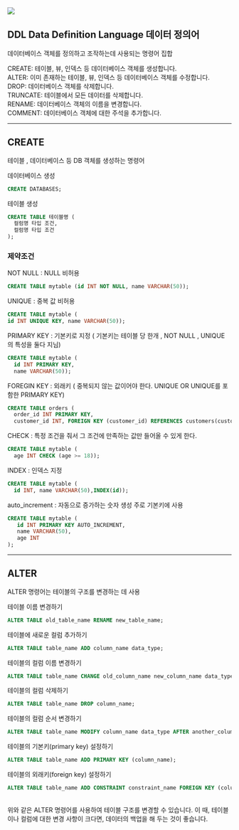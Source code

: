 <img src="https://capsule-render.vercel.app/api?type=waving&color=auto&height=200&section=header&text=DDL&fontSize=90" />

## DDL Data Definition Language 데이터 정의어
데이터베이스 객체를 정의하고 조작하는데 사용되는 명령어 집합 <br>

CREATE: 테이블, 뷰, 인덱스 등 데이터베이스 객체를 생성합니다.<br>
ALTER: 이미 존재하는 테이블, 뷰, 인덱스 등 데이터베이스 객체를 수정합니다.<br>
DROP: 데이터베이스 객체를 삭제합니다.<br>
TRUNCATE: 테이블에서 모든 데이터를 삭제합니다.<br>
RENAME: 데이터베이스 객체의 이름을 변경합니다.<br>
COMMENT: 데이터베이스 객체에 대한 주석을 추가합니다.<br>

<hr>

## CREATE
테이블 , 데이터베이스 등 DB 객체를 생성하는 명령어

데이터베이스 생성
```sql
CREATE DATABASES;
```

테이블 생성
```sql
CREATE TABLE 테이블명 (
  컬럼명 타입 조건,
  컬럼명 타입 조건
);
```

### 제약조건
NOT NULL : NULL 비허용
```sql
CREATE TABLE mytable (id INT NOT NULL, name VARCHAR(50));
```

UNIQUE : 중복 값 비허용
```sql
CREATE TABLE mytable (
id INT UNIQUE KEY, name VARCHAR(50));
```

PRIMARY KEY : 기본키로 지정 ( 기본키는 테이블 당 한개 , NOT NULL , UNIQUE 의 특성을 둘다 지님)
```sql
CREATE TABLE mytable (
  id INT PRIMARY KEY,
  name VARCHAR(50));
```

FOREGIN KEY : 외래키 ( 중복되지 않는 값이어야 한다. UNIQUE OR UNIQUE를 포함한 PRIMARY KEY)
```sql
CREATE TABLE orders (
  order_id INT PRIMARY KEY, 
  customer_id INT, FOREIGN KEY (customer_id) REFERENCES customers(customer_id));
```
CHECK : 특정 조건을 줘서 그 조건에 만족하는 값만 들어올 수 있게 한다.
```sql
CREATE TABLE mytable (
  age INT CHECK (age >= 18));
```
INDEX : 인덱스 지정
```sql
CREATE TABLE mytable (
  id INT, name VARCHAR(50),INDEX(id));
```
auto_increment : 자동으로 증가하는 숫자 생성 주로 기본키에 사용
```sql
CREATE TABLE mytable (
   id INT PRIMARY KEY AUTO_INCREMENT,
   name VARCHAR(50),
   age INT
);
```
<hr>

## ALTER

ALTER 명령어는 테이블의 구조를 변경하는 데 사용

테이블 이름 변경하기

```sql
ALTER TABLE old_table_name RENAME new_table_name;
```

테이블에 새로운 컬럼 추가하기

```sql
ALTER TABLE table_name ADD column_name data_type;
```

테이블의 컬럼 이름 변경하기

```sql
ALTER TABLE table_name CHANGE old_column_name new_column_name data_type;
```

테이블의 컬럼 삭제하기

```sql
ALTER TABLE table_name DROP column_name;
```

테이블의 컬럼 순서 변경하기

```sql
ALTER TABLE table_name MODIFY column_name data_type AFTER another_column_name;
```


테이블의 기본키(primary key) 설정하기

```sql
ALTER TABLE table_name ADD PRIMARY KEY (column_name);
```

테이블의 외래키(foreign key) 설정하기

```sql
ALTER TABLE table_name ADD CONSTRAINT constraint_name FOREIGN KEY (column_name) REFERENCES foreign_table_name (foreign_column_name);
```

<br>
위와 같은 ALTER 명령어를 사용하여 테이블 구조를 변경할 수 있습니다. 이 때, 테이블이나 컬럼에 대한 변경 사항이 크다면, 데이터의 백업을 해 두는 것이 좋습니다.

